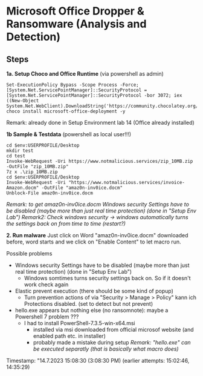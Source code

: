 # Microsoft Office Dropper & Ransomware (Analysis and Detection)

## Steps

**1a. Setup Choco and Office Runtime** (via powershell as admin)
```
Set-ExecutionPolicy Bypass -Scope Process -Force; [System.Net.ServicePointManager]::SecurityProtocol = [System.Net.ServicePointManager]::SecurityProtocol -bor 3072; iex ((New-Object System.Net.WebClient).DownloadString('https://community.chocolatey.org/install.ps1'))
choco install microsoft-office-deployment -y

```
Remark: already done in Setup Environment lab 14  (Office already installed)

**1b Sample & Testdata** (powershell as local user!!!)

```
cd $env:USERPROFILE/Desktop
mkdir test
cd test
Invoke-WebRequest -Uri https://www.notmalicious.services/zip_10MB.zip -OutFile "zip_10MB.zip"
7z x .\zip_10MB.zip
cd $env:USERPROFILE/Desktop
Invoke-WebRequest -Uri "https://www.notmalicious.services/invoice-Amazon.docm" -OutFile "amaz0n-inv0ice.docm"
Unblock-File amaz0n-inv0ice.docm

```
*Remark: to get amaz0n-inv0ice.docm Windows security Settings have to be disabled (maybe more than just real time protection) (done in "Setup Env Lab")*
*Remark2: Check windows security -> windows automatically turns the settings back on from time to time (restart?)*

**2. Run malware**
Just click on Word "amaz0n-inv0ice.docm" downloaded before, word starts and we click on "Enable Content" to let macro run. 

Possible problems
- Windows security Settings have to be disabled (maybe more than just real time protection) (done in "Setup Env Lab")
    - Windows somtimes turns security settings back on. So if it doesn't work check again
- Elastic prevent execution (there should be some kind of popup)
    - Turn prevention actions of via "Security > Manage > Policy" kann ich Protections disabled.  (set to detect but not prevent)
- hello.exe appears but nothing else (no ransomnote): maybe a Powershell 7 problem ???
    - I had to install PowerShell-7.3.5-win-x64.msi 
        - installed via msi downloaded from official microsof website (and enabled path etc. in installer)
        - probably made a mistake during setup
*Remark: "hello.exe" can be executed separatly (that is basically what macro does)*

Timestamp: "14.7.2023 15:08:30 (3:08:30 PM)   (earlier attempts:  15:02:46, 14:35:29)